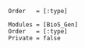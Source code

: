 

```@index
Order   = [:type]
```

```@autodocs
Modules = [BioS_Gen]
Order   = [:type]
Private = false
```